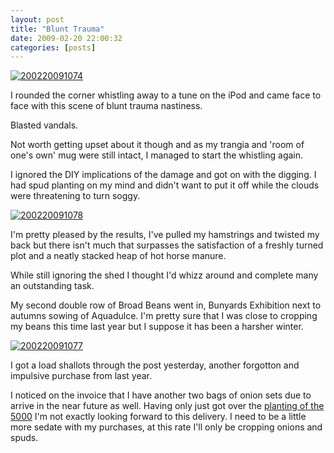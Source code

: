 ```yaml
---
layout: post
title: "Blunt Trauma"
date: 2009-02-20 22:00:32
categories: [posts]
---
```


[![200220091074](https://farm4.static.flickr.com/3414/3294945277_9920f1ac74_m.jpg)](https://www.flickr.com/photos/warriorwomen/3294945277/)

I rounded the corner whistling away to a tune on the iPod and came face to face with this scene of blunt trauma nastiness.

Blasted vandals.

Not worth getting upset about it though and as my trangia and 'room of one's own' mug were still intact, I managed to start the whistling again.

I ignored the DIY implications of the damage and got on with the digging. I had spud planting on my mind and didn't want to put it off while the clouds were threatening to turn soggy.

[![200220091078](https://farm4.static.flickr.com/3608/3294952685_b43ed49071_m.jpg)](https://www.flickr.com/photos/warriorwomen/3294952685/)

I'm pretty pleased by the results, I've pulled my hamstrings and twisted my back but there isn't much that surpasses the satisfaction of a freshly turned plot and a neatly stacked heap of hot horse manure.

While still ignoring the shed I thought I'd whizz around and complete many an outstanding task.

My second double row of Broad Beans went in, Bunyards Exhibition next to autumns sowing of Aquadulce. I'm pretty sure that I was close to cropping my beans this time last year but I suppose it has been a harsher winter.

[![200220091077](https://farm4.static.flickr.com/3656/3294948215_a50258f286_m.jpg)](https://www.flickr.com/photos/warriorwomen/3294948215/)

I got a load shallots through the post yesterday, another forgotton and impulsive purchase from last year.

I noticed on the invoice that I have another two bags of onion sets due to arrive in the near future as well. Having only just got over the [planting of the 5000](https://www.earthwoman.co.uk/2008/10/01/honey-beer-and-onions/) I'm not exactly looking forward to this delivery. I need to be a little more sedate with my purchases, at this rate I'll only be cropping onions and spuds.
